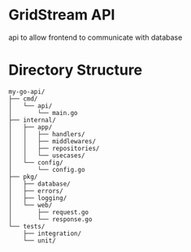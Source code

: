 # GridStream API

api to allow frontend to communicate with database


# Directory Structure


```
my-go-api/
├── cmd/
│   └── api/
│       └── main.go
├── internal/
│   ├── app/
│   │   ├── handlers/
│   │   ├── middlewares/
│   │   ├── repositories/
│   │   └── usecases/
│   └── config/
│       └── config.go
├── pkg/
│   ├── database/
│   ├── errors/
│   ├── logging/
│   └── web/
│       ├── request.go
│       └── response.go
└── tests/
    ├── integration/
    └── unit/
```